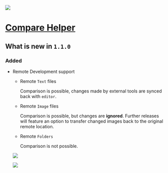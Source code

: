 ![](https://github.com/keewek/vscode-compare-helper/raw/main/assets/icon_128.png)

# [Compare Helper](https://marketplace.visualstudio.com/items?itemName=keewek.compare-helper)

## What is new in `1.1.0`

### Added

- Remote Development support
  
  - Remote `Text` files
    
    Comparison is possible, changes made by external tools are synced back with `editor`.

  - Remote `Image` files

    Comparison is possible, but changes are **ignored**. Further releases will feature an option to transfer changed images back to the original remote location.

  - Remote `Folders`

    Comparison is not possible.

  ![](https://github.com/keewek/vscode-compare-helper/raw/main/assets/docs/710_remote.gif)
  
  ![](https://github.com/keewek/vscode-compare-helper/raw/main/assets/docs/remote_sync.png)
